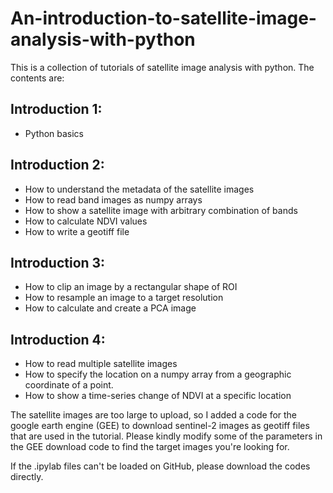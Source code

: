 # An-introduction-to-satellite-image-analysis-with-python
This is a collection of tutorials of satellite image analysis with python. 
The contents are:
## Introduction 1: 
- Python basics
## Introduction 2:
- How to understand the metadata of the satellite images
- How to read band images as numpy arrays
- How to show a satellite image with arbitrary combination of bands
- How to calculate NDVI values
- How to write a geotiff file
## Introduction 3:
- How to clip an image by a rectangular shape of ROI
- How to resample an image to a target resolution
- How to calculate and create a PCA image
## Introduction 4:
- How to read multiple satellite images
- How to specify the location on a numpy array from a geographic coordinate of a point.
- How to show a time-series change of NDVI at a specific location

The satellite images are too large to upload, so I added a code for the google earth engine (GEE) to download sentinel-2 images as geotiff files that are used in the tutorial. Please kindly modify some of the parameters in the GEE download code to find the target images you're looking for.

If the .ipylab files can't be loaded on GitHub, please download the codes directly.
